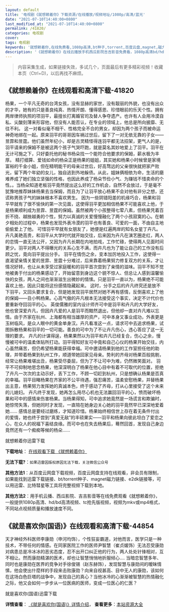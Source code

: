 ```yaml
---
layout: default
title: '电视剧《就想赖着你》下载资源/在线播放/视频地址/1080p/高清/蓝光'
date: "2021-07-10T14:40:00+0800"
last_modified_at: "2021-07-10T14:40:00+0800"
permalink: /41820/
categories: 电视剧
cover:
tags: 电视剧
keywords: '就想赖着你,在线免费看,1080p高清,bt种子,torrent,百度云盘,magnet,磁力链,迅雷下载资源'
description: '《就想赖着你》在线云播放手机西瓜影院吉吉影音免费看，1080p高清bd/hd未删减完整版和tc抢先枪版，mkv/mp4格式，附带bt/torrent种子、magnet/磁力链、百度云盘、网盘资源迅雷下载链接'
---
```


>内容采集生成，如果链接失效，多试几个，页面最后有更多精彩视频！收藏本页（Ctrl+D)，以后再找不麻烦。


## 《就想赖着你》在线观看和高清下载-41820

杨果，一个平凡无奇的台湾女孩，没有显赫的家世，没有靓丽的外貌，也没有出众的才华，她有的只是善良纯真、热情开朗、懂得感恩、珍惜眼前的乐天个性。拥有两岸律师执照的项羽平，最擅长打离婚官司及替人争夺遗产。也许有人会用冷漠自私、尖酸刻薄来形容他，但没有人能否认，在专业的领域上，他总是所向披靡、无往不利。 这一对看似毫不相干、性格完全不合的男女，却因为两个孩子而被命运神奇地绑在一起。原来羽平的哥哥因车祸过世后，留下了一对无依无靠的子女——昱霏和昱霆。他们虽然年纪小，却是古灵精怪得连羽平都无法招架，更气人的是，羽平请来的保姆不是被这两个孩子气哭吓跑，就是莫名其妙地爱上了羽平。羽平在无计可施之下，只好委托他的秘书杨朵找一个能符合他要求的保姆，薪水极为丰厚。 精打细算、爱钱如命的杨朵正是杨果的姐姐，其实她和杨果小时候曾是家境富裕的千金小姐，但在精明能干的母亲过世后，好高骛远的父亲很快就把家产败光，留下两个年幼的女儿，独自逃到外地躲债。从此，姐妹俩相依为命，生活的磨难养成了她们独立坚强的性格，也因此养成了杨朵节俭小气、为赚钱不惜卖命的个性。。当杨朵知道老板羽平竟然提出这么好的工作机会，自然不会放过，于是毫不犹豫地推荐妹妹杨果去当保姆，而且为了让羽平放心杨果不会对他有非分之想，还谎称男孩子气的妹妹根本不喜欢男生。 因为一些阴错阳差的机缘巧合，杨果和羽平早就有了很不愉快的第一次见面，这使得羽平更加相信杨果不可能喜欢上他，于是杨果顺利成为昱霏、昱霆的保姆。虽然被两个小孩整得七荤八素，但杨果凭着百折不挠、越挫越勇的个性，努力以真诚的关爱慢慢融化了两个小孩寂寞的心。在朝夕相处的过程中，杨果也发现外表冷漠的羽平也有善良、可爱的一面，不由自主地偷偷爱上了他。 可惜羽平早就有女朋友了，她便是红遍两岸的知名女星丁卉凡。卉凡美艳高贵，和羽平从大学时代就开始交往，后来因为卉凡在演艺圈走红，两人的恋情一直无法公开，又因为卉凡长期在内地拍戏，工作忙碌，使得两人见面时间更少。羽平对两人不得曝光的关系心生不满，而卉凡也为了能让自己的工作没有后顾之忧，竟向羽平提出分手。 羽平在情伤之余，变本加厉地投入工作，这使得一直渴望亲情关爱的昱霏、昱霆十分难过，后来靠着杨果努力修复双方的关系，才让情况好转，也让从未享受过家庭暖和的羽平首次尝到了亲情的滋味。羽平不知不觉地被勇于付出的杨果感动了，开始留意到身边这个貌不惊人、但总让人感到温馨愉快的女孩，两人之间也渐渐滋生出微妙的情愫。只是羽平一直以为，杨果绝不可能喜欢上他，因此只能将这份感情隐藏起来。 这时，分手之后的卉凡终究还是放不下羽平，又回头要求复合，但是她发现羽平居然对她不再有感情，反倒喜欢上了他的保姆&mdash;—丑小鸭杨果。心高气傲的卉凡根本无法接受这个事实，决定不计代价也要重新夺回羽平的心。 英俊儒雅的室内设计师齐可中是羽平和卉凡的大学好友，他也曾深爱卉凡，但因卉凡爱的人是羽平而黯然退出，但他却一直对卉凡难以忘情。由于齐家在杭州、上海都有相当雄厚的资产，可中本身又事业成功，外表更是玉树临风，是众人眼中的黄金单身汉。卉凡看准这一点，请求可中去追求杨果，试图拆散杨果和羽平的一切可能。善良的可中为了不让卉凡伤心，违心答应了这一无理的要求。 卉凡的计谋得逞，杨果果然以为羽平和卉凡已经复合，伤心之余，慢慢被可中的温柔体贴所打动。羽平得知好友可中竟和自己心仪的杨果开始交往，内心虽然痛苦，但仍希望杨果能获得幸福。可中邀请杨果到他的工作室担任他的助理，并带着杨果到杭州工作，顺道带她回家见母亲。势利的齐母对杨果百般挑剔，经常让杨果难堪出丑，杨果受尽委屈，但为了不让可中为难，仍然微笑面对。 羽平不可抑制地思念杨果，他深深明白了杨果在他心目中有着不可取代的位置，拒绝了卉凡一次次的主动示好，丢下工作，不顾一切赶到杭州，只是想确认杨果是否真的幸福。羽平目睹杨果在齐家的不公平待遇，强忍痛苦，温柔安慰杨果，并替杨果出主意，杨果努力发挥她的真诚本色，终于感动了齐母，打从心里接受了这个未来的儿媳妇。 卉凡终于发现，她再怎么用尽心机也无法赢回羽平的心，愤而破坏杨果和可中的感情来伤害杨果。当杨果得知，可中追求她竟然是一场谎言和欺骗时，她惊愕失落，但她同时才发现，一直陪在她身边关心她的羽平竟然早已深深地爱着她&hellip;… 感情总是要经过磨练，才知道珍惜。杨果始终相信世上存在着无条件付出的爱情，她也终于尝到&ldquo;真爱无敌”的丰硕果实&mdash;—羽平和杨果向彼此坦白了爱恋之心，在众人的祝福下喜结良缘。而可中也在失去杨果后，蓦然回首，发现自己身边竟然还有一个痴痴等候的杨朵……


就想赖着你迅雷下载

**下载地址**： [在线观看下载 《就想赖着你》](https://www.993dy.com//vod-detail-id-10445.html) 


**无法下载?**：`如果迅雷因版权原因无法下载，关注微信公众号 `

**其他方法1**：从百度云网盘下载视频，百度云网盘支持在线观看，非会员有限制，如果能找到迅雷下载链接、bt/torrent种子、magnet磁力链接、e2dk链接等，可以用迅雷、比特彗星等工具将完整视频下载到本地。

**其他方法2**：用手机云播、西瓜影院、吉吉影音等在线免费观看《就想赖着你》，一般提供1080p高清、hd/bd高清视频、tc抢先版视频，视频为mkv或mp4格式，不同站点视频质量和播放速度不同。


## 《就是喜欢你(国语)》在线观看和高清下载-44854

天才神经外科医师李康勋（申河均饰），个性狂妄霸道，对他而言，医学只是一种技术，不带任何的情感。在同家医院工作的医师尹智慧（崔贞媛饰）无法忍受康勋对病患总是冷冰冰的恶劣态度，忍不出开口纠正他的行为，两人处处针锋相对，互不相让。然而康勋精湛的医术，却也让智慧悄悄地折服倾心…. 当暗恋智慧多年、同时也是康勋在医界的竞争对手徐俊锡（赵东赫饰），发现智慧与康勋间的暧昧情愫，他会使出什麼样的手段来击败康勋？向来自视甚高、目中无人的康勋，该如何在这场白色巨塔的战争中，发现自己的真心？当他冰冷的心渐渐被智慧的热情融化之际，他又会如何一步步从一位医病的医师，变成一位医心的仁医？<br />


就是喜欢你(国语)迅雷下载

**详情查看**： [《就是喜欢你(国语)》详情介绍](/movie/44854/)， **查看更多**：[本站资源大全](/movie/t/all/)

